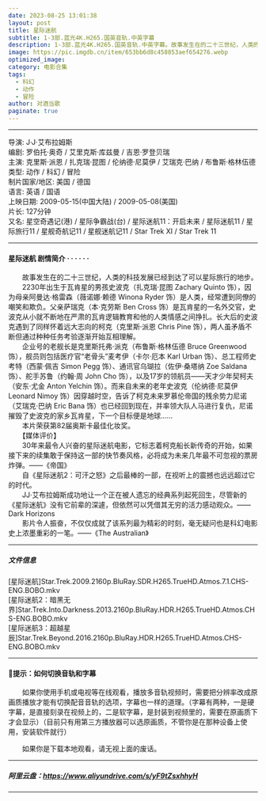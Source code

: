 ```yaml
---
date: 2023-08-25 13:01:38
layout: post
title: 星际迷航
subtitle: 1-3部.蓝光4K.H265.国英音轨.中英字幕
description: 1-3部.蓝光4K.H265.国英音轨.中英字幕。故事发生在的二十三世纪，人类的科技发展已经到达了可以星际旅行的地步...
image: https://pic.imgdb.cn/item/653bb6d8c458853aef654276.webp
optimized_image: 
category: 电影合集
tags:
  - 科幻
  - 动作
  - 冒险
author: 对酒当歌
paginate: true
---
```


---

导演: J·J·艾布拉姆斯  
编剧: 罗伯托·奥奇 / 艾里克斯·库兹曼 / 吉恩·罗登贝瑞  
主演: 克里斯·派恩 / 扎克瑞·昆图 / 伦纳德·尼莫伊 / 艾瑞克·巴纳 / 布鲁斯·格林伍德  
类型: 动作 / 科幻 / 冒险  
制片国家/地区: 美国 / 德国  
语言: 英语 / 国语  
上映日期: 2009-05-15(中国大陆) / 2009-05-08(美国)  
片长: 127分钟  
又名: 星空奇遇记(港) / 星际争霸战(台) / 星际迷航11：开启未来 / 星际迷航11 / 星际旅行11 / 星舰奇航记11 / 星舰迷航记11 / Star Trek XI / Star Trek 11  

---

#### 星际迷航 剧情简介 · · · · · ·

　　故事发生在的二十三世纪，人类的科技发展已经到达了可以星际旅行的地步。  
　　2230年出生于瓦肯星的男孩史波克（扎克瑞·昆图 Zachary Quinto 饰），因为母亲阿曼达·格雷森（薇诺娜·赖德 Winona Ryder 饰）是人类，经常遭到同僚的嘲笑和欺负。父亲萨瑞克（本·克劳斯 Ben Cross 饰）是瓦肯星的一名外交官，史波克从小就不断地在严肃的瓦肯逻辑教育和他的人类情感之间挣扎。长大后的史波克遇到了同样怀着远大志向的柯克（克里斯·派恩 Chris Pine 饰），两人虽矛盾不断但通过种种任务考验逐渐开始互相理解。  
　　企业号的老舰长是克里斯托弗·派克（布鲁斯·格林伍德 Bruce Greenwood 饰），舰员则包括医疗官“老骨头”麦考伊（卡尔·厄本 Karl Urban 饰）、总工程师史考特（西蒙·佩吉 Simon Pegg 饰）、通讯官乌瑚拉（佐伊·桑塔纳 Zoe Saldana 饰）、舵手苏鲁（约翰·周 John Cho 饰），以及17岁的领航员——天才少年契柯夫（安东·尤金 Anton Yelchin 饰）。而来自未来的老年史波克（伦纳德·尼莫伊 Leonard Nimoy 饰）因穿越时空，告诉了柯克未来罗慕伦帝国的残余势力尼诺（艾瑞克·巴纳 Eric Bana 饰）也已经回到现在，并率领大队人马进行复仇，尼诺摧毁了史波克的家乡瓦肯星，下一个目标便是地球……  
　　本片荣获第82届奥斯卡最佳化妆奖。  
　　【媒体评价】  
　　30年来最令人兴奋的星际迷航电影，它标志着柯克船长新传奇的开始，如果接下来的续集敢于保持这一部的快节奏风格，必将成为未来几年最不可忽视的票房炸弹。——《帝国》  
　　自《星际迷航2：可汗之怒》之后最棒的一部，在视听上的震撼也远远超过它的时代。  
　　JJ·艾布拉姆斯成功地让一个正在被人遗忘的经典系列起死回生，尽管新的《星际迷航》没有它前辈的深遽，但依然可以凭借其无穷的活力感动观众。——Dark Horizons  
　　影片令人振奋，不仅仅成就了该系列最为精彩的时刻，毫无疑问也是科幻电影史上浓墨重彩的一笔。——《The Australian》

---

##### 文件信息

[星际迷航]Star.Trek.2009.2160p.BluRay.SDR.H265.TrueHD.Atmos.7.1.CHS-ENG.BOBO.mkv  
[星际迷航2：暗黑无界]Star.Trek.Into.Darkness.2013.2160p.BluRay.HDR.H265.TrueHD.Atmos.CHS-ENG.BOBO.mkv  
[星际迷航3：超越星辰]Star.Trek.Beyond.2016.2160p.BluRay.HDR.H265.TrueHD.Atmos.CHS-ENG.BOBO.mkv  

---

#### 🔔提示：如何切换音轨和字幕

　　如果你使用手机或电视等在线观看，播放多音轨视频时，需要把分辨率改成原画质播放才能有切换配音音轨的选项，字幕也一样的道理。（字幕有两种，一是硬字幕，是直接刻录在视频上的，二是软字幕，是封装到视频里的，需要在原画质下才会显示）（目前只有用第三方播放器可以选原画质，不管你是在那种设备上使用，安装软件就行）

　　如果你是下载本地观看，请无视上面的废话。

---

##### 阿里云盘：<https://www.aliyundrive.com/s/yF9tZsxhhyH>

---
